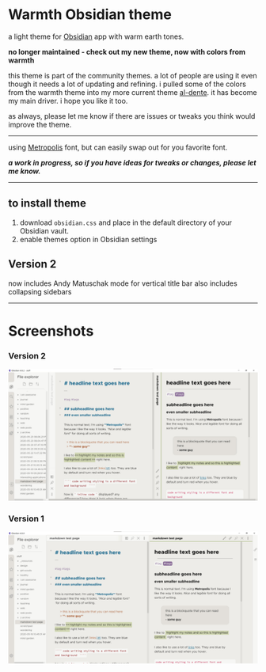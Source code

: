 # Warmth Obsidian theme

a light theme for [Obsidian](https://obsidian.md/) app with warm earth tones. 

**no longer maintained - check out my new theme, now with colors from warmth**

this theme is part of the community themes. a lot of people are using it even though it needs a lot of updating and refining. i pulled some of the colors from the warmth theme into my more current theme [al-dente](https://github.com/chad-bennett/al-dente-obsidian-theme). it has become my main driver. i hope you like it too.

as always, please let me know if there are issues or tweaks you think would improve the theme. 

---

using [Metropolis](https://github.com/chrismsimpson/Metropolis) font, but can easily swap out for you favorite font. 

***a work in progress, so if you have ideas for tweaks or changes, please let me know.*** 

---

## to install theme

1. download `obsidian.css` and place in the default directory of your Obsidian vault.
2. enable themes option in Obsidian settings


## Version 2

now includes Andy Matuschak mode for vertical title bar 
also includes collapsing sidebars

---

# Screenshots

### Version 2

![version 2 theme image](warmth2.jpg)


### Version 1
![theme image](warmth.jpg)



